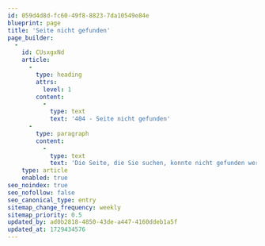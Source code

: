 ```yaml
---
id: 059d4d8d-fc60-49f8-8823-7da10549e84e
blueprint: page
title: 'Seite nicht gefunden'
page_builder:
  -
    id: CUsxgxNd
    article:
      -
        type: heading
        attrs:
          level: 1
        content:
          -
            type: text
            text: '404 - Seite nicht gefunden'
      -
        type: paragraph
        content:
          -
            type: text
            text: 'Die Seite, die Sie suchen, konnte nicht gefunden werden.'
    type: article
    enabled: true
seo_noindex: true
seo_nofollow: false
seo_canonical_type: entry
sitemap_change_frequency: weekly
sitemap_priority: 0.5
updated_by: ad0b2818-4850-43de-a447-4160ddeb1a5f
updated_at: 1729434576
---
```

